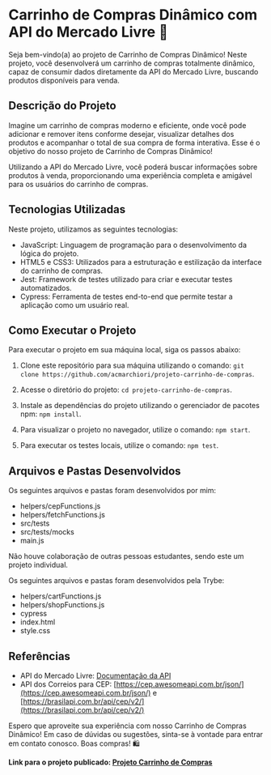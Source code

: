 # Carrinho de Compras Dinâmico com API do Mercado Livre 🛒

Seja bem-vindo(a) ao projeto de Carrinho de Compras Dinâmico! Neste projeto, você desenvolverá um carrinho de compras totalmente dinâmico, capaz de consumir dados diretamente da API do Mercado Livre, buscando produtos disponíveis para venda.

## Descrição do Projeto

Imagine um carrinho de compras moderno e eficiente, onde você pode adicionar e remover itens conforme desejar, visualizar detalhes dos produtos e acompanhar o total de sua compra de forma interativa. Esse é o objetivo do nosso projeto de Carrinho de Compras Dinâmico!

Utilizando a API do Mercado Livre, você poderá buscar informações sobre produtos à venda, proporcionando uma experiência completa e amigável para os usuários do carrinho de compras.

## Tecnologias Utilizadas

Neste projeto, utilizamos as seguintes tecnologias:

- JavaScript: Linguagem de programação para o desenvolvimento da lógica do projeto.
- HTML5 e CSS3: Utilizados para a estruturação e estilização da interface do carrinho de compras.
- Jest: Framework de testes utilizado para criar e executar testes automatizados.
- Cypress: Ferramenta de testes end-to-end que permite testar a aplicação como um usuário real.

## Como Executar o Projeto

Para executar o projeto em sua máquina local, siga os passos abaixo:

1. Clone este repositório para sua máquina utilizando o comando: `git clone https://github.com/acmarchiori/projeto-carrinho-de-compras`.

2. Acesse o diretório do projeto: `cd projeto-carrinho-de-compras`.

3. Instale as dependências do projeto utilizando o gerenciador de pacotes npm: `npm install`.

4. Para visualizar o projeto no navegador, utilize o comando: `npm start`.

5. Para executar os testes locais, utilize o comando: `npm test`.

## Arquivos e Pastas Desenvolvidos

Os seguintes arquivos e pastas foram desenvolvidos por mim:

- helpers/cepFunctions.js
- helpers/fetchFunctions.js
- src/tests
- src/tests/mocks
- main.js

Não houve colaboração de outras pessoas estudantes, sendo este um projeto individual.

Os seguintes arquivos e pastas foram desenvolvidos pela Trybe:

- helpers/cartFunctions.js
- helpers/shopFunctions.js
- cypress
- index.html
- style.css

## Referências

- API do Mercado Livre: [Documentação da API](https://developers.mercadolivre.com.br/pt_br/itens-e-buscas)
- API dos Correios para CEP: [https://cep.awesomeapi.com.br/json/](https://cep.awesomeapi.com.br/json/) e [https://brasilapi.com.br/api/cep/v2/](https://brasilapi.com.br/api/cep/v2/)

Espero que aproveite sua experiência com nosso Carrinho de Compras Dinâmico! Em caso de dúvidas ou sugestões, sinta-se à vontade para entrar em contato conosco. Boas compras! 🛍️

**Link para o projeto publicado: [Projeto Carrinho de Compras](https://projeto-carrinho-de-compras.surge.sh)**
